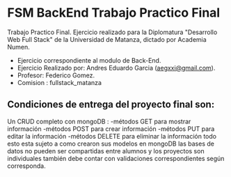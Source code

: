 # FSM BackEnd Trabajo Practico Final

 Trabajo Practico Final.
 Ejercicio realizado para la Diplomatura "Desarrollo Web Full Stack" de la Universidad de Matanza, dictado por Academia Numen.
 
* Ejercicio correspondiente al modulo de Back-End.
* Ejercicio Realizado por: Andres Eduardo Garcia (aegxxi@gmail.com).
* Profesor: Federico Gomez.
* Comision : fullstack_matanza

## Condiciones de entrega del proyecto final son:
Un CRUD completo con mongoDB : -métodos GET para mostrar información -métodos POST para crear información -métodos PUT para editar la información -métodos DELETE para eliminar la información todo esto esta sujeto a como crearon sus modelos en mongoDB las bases de datos no pueden ser compartidas entre alumnos y los proyectos son individuales también debe contar con validaciones correspondientes según corresponda.
